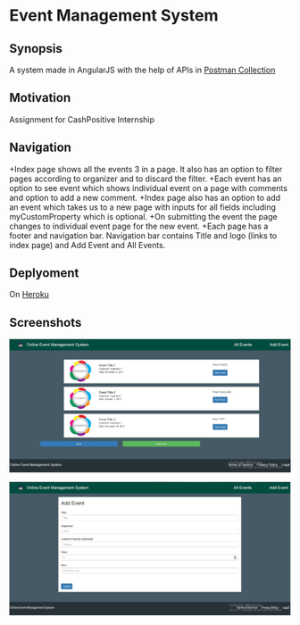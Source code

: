 # Event Management System

## Synopsis
A system made in AngularJS with the help of APIs in [Postman Collection](https://www.getpostman.com/collections/765a863c27af1960eba8)

## Motivation

Assignment for CashPositive Internship

## Navigation
+Index page shows all the events 3 in a page. It also has an option to filter pages according to organizer and to discard the filter.
+Each event has an option to see event which shows individual event on a page with comments and option to add a new comment.
+Index page also has an option to add an event which takes us to a new page with inputs for all fields including myCustomProperty which is optional. 
+On submitting the event the page changes to individual event page for the new event.
+Each page has a footer and navigation bar. Navigation bar contains Title and logo (links to index page) and Add Event and All Events.

## Deplyoment
On [Heroku](https://basic-account.herokuapp.com/)

## Screenshots

![Index Page](screenshots/index.jpg "All events 3 in a Page")


![Add Page](screenshots/post.jpg "Add Event")
